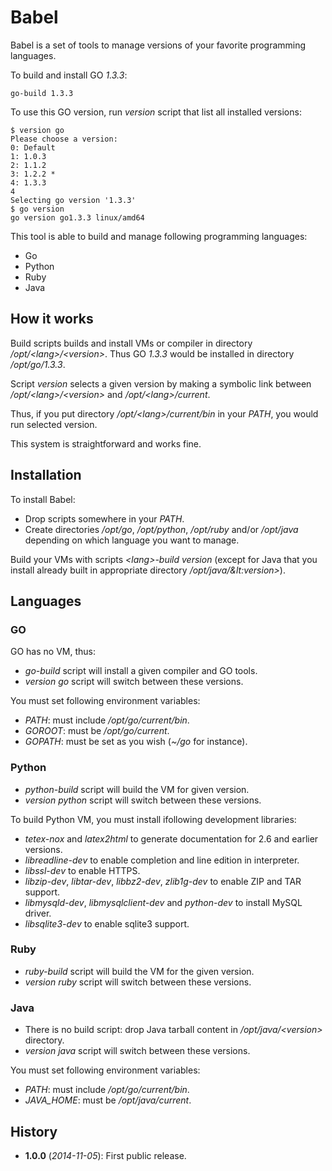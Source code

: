 Babel
=====

Babel is a set of tools to manage versions of your favorite programming languages.

To build and install GO *1.3.3*:

```
go-build 1.3.3
```

To use this GO version, run *version* script that list all installed versions:

```
$ version go
Please choose a version:
0: Default
1: 1.0.3
2: 1.1.2
3: 1.2.2 *
4: 1.3.3
4
Selecting go version '1.3.3'
$ go version
go version go1.3.3 linux/amd64
```

This tool is able to build and manage following programming languages:

- Go
- Python
- Ruby
- Java

How it works
------------

Build scripts builds and install VMs or compiler in directory */opt/&lt;lang>/&lt;version>*. Thus GO *1.3.3* would be installed in directory */opt/go/1.3.3*.

Script *version* selects a given version by making a symbolic link between */opt/&lt;lang>/&lt;version>* and */opt/&lt;lang>/current*.

Thus, if you put directory */opt/&lt;lang>/current/bin* in your *PATH*, you would run selected version.

This system is straightforward and works fine.

Installation
------------

To install Babel:

- Drop scripts somewhere in your *PATH*.
- Create directories */opt/go*, */opt/python*, */opt/ruby* and/or */opt/java* depending on which language you want to manage.

Build your VMs with scripts *&lt;lang>-build version* (except for Java that you
install already built in appropriate directory */opt/java/&lt:version>*).

Languages
---------

### GO

GO has no VM, thus:

- *go-build* script will install a given compiler and GO tools.
- *version go* script will switch between these versions.

You must set following environment variables:

- *PATH*: must include */opt/go/current/bin*.
- *GOROOT*: must be */opt/go/current*.
- *GOPATH*: must be set as you wish (*~/go* for instance).

### Python

- *python-build* script will build the VM for given version.
- *version python* script will switch between these versions.

To build Python VM, you must install ifollowing development libraries:

- *tetex-nox* and *latex2html* to generate documentation for 2.6 and earlier versions.
- *libreadline-dev* to enable completion and line edition in interpreter.
- *libssl-dev* to enable HTTPS.
- *libzip-dev*, *libtar-dev*, *libbz2-dev*, *zlib1g-dev* to enable ZIP and TAR support.
- *libmysqld-dev*, *libmysqlclient-dev* and *python-dev* to install MySQL driver.
- *libsqlite3-dev* to enable sqlite3 support.

### Ruby

- *ruby-build* script will build the VM for the given version.
- *version ruby* script will switch between these versions.

### Java

- There is no build script: drop Java tarball content in */opt/java/&lt;version>* directory.
- *version java* script will switch between these versions.

You must set following environment variables:

- *PATH*: must include */opt/go/current/bin*.
- *JAVA_HOME*: must be */opt/java/current*.

History
-------

- **1.0.0** (*2014-11-05*): First public release.
